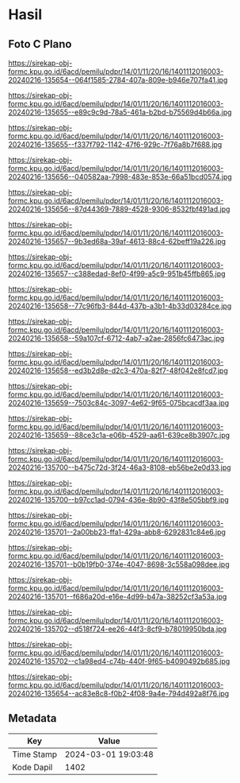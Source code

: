 # Hasil

## Foto C Plano

https://sirekap-obj-formc.kpu.go.id/6acd/pemilu/pdpr/14/01/11/20/16/1401112016003-20240216-135654--064f1585-2784-407a-809e-b946e707fa41.jpg

https://sirekap-obj-formc.kpu.go.id/6acd/pemilu/pdpr/14/01/11/20/16/1401112016003-20240216-135655--e89c9c9d-78a5-461a-b2bd-b75569d4b66a.jpg

https://sirekap-obj-formc.kpu.go.id/6acd/pemilu/pdpr/14/01/11/20/16/1401112016003-20240216-135655--f337f792-1142-47f6-929c-7f76a8b7f688.jpg

https://sirekap-obj-formc.kpu.go.id/6acd/pemilu/pdpr/14/01/11/20/16/1401112016003-20240216-135656--040582aa-7998-483e-853e-66a51bcd0574.jpg

https://sirekap-obj-formc.kpu.go.id/6acd/pemilu/pdpr/14/01/11/20/16/1401112016003-20240216-135656--87d44369-7889-4528-9306-8532fbf491ad.jpg

https://sirekap-obj-formc.kpu.go.id/6acd/pemilu/pdpr/14/01/11/20/16/1401112016003-20240216-135657--9b3ed68a-39af-4613-88c4-62beff19a226.jpg

https://sirekap-obj-formc.kpu.go.id/6acd/pemilu/pdpr/14/01/11/20/16/1401112016003-20240216-135657--c388edad-8ef0-4f99-a5c9-951b45ffb865.jpg

https://sirekap-obj-formc.kpu.go.id/6acd/pemilu/pdpr/14/01/11/20/16/1401112016003-20240216-135658--77c96fb3-844d-437b-a3b1-4b33d03284ce.jpg

https://sirekap-obj-formc.kpu.go.id/6acd/pemilu/pdpr/14/01/11/20/16/1401112016003-20240216-135658--59a107cf-6712-4ab7-a2ae-2856fc6473ac.jpg

https://sirekap-obj-formc.kpu.go.id/6acd/pemilu/pdpr/14/01/11/20/16/1401112016003-20240216-135658--ed3b2d8e-d2c3-470a-82f7-48f042e8fcd7.jpg

https://sirekap-obj-formc.kpu.go.id/6acd/pemilu/pdpr/14/01/11/20/16/1401112016003-20240216-135659--7503c84c-3097-4e62-9f65-075bcacdf3aa.jpg

https://sirekap-obj-formc.kpu.go.id/6acd/pemilu/pdpr/14/01/11/20/16/1401112016003-20240216-135659--88ce3c1a-e06b-4529-aa61-639ce8b3907c.jpg

https://sirekap-obj-formc.kpu.go.id/6acd/pemilu/pdpr/14/01/11/20/16/1401112016003-20240216-135700--b475c72d-3f24-46a3-8108-eb56be2e0d33.jpg

https://sirekap-obj-formc.kpu.go.id/6acd/pemilu/pdpr/14/01/11/20/16/1401112016003-20240216-135700--b97cc1ad-0794-436e-8b90-43f8e505bbf9.jpg

https://sirekap-obj-formc.kpu.go.id/6acd/pemilu/pdpr/14/01/11/20/16/1401112016003-20240216-135701--2a00bb23-ffa1-429a-abb8-6292831c84e6.jpg

https://sirekap-obj-formc.kpu.go.id/6acd/pemilu/pdpr/14/01/11/20/16/1401112016003-20240216-135701--b0b19fb0-374e-4047-8698-3c558a098dee.jpg

https://sirekap-obj-formc.kpu.go.id/6acd/pemilu/pdpr/14/01/11/20/16/1401112016003-20240216-135701--f686a20d-e16e-4d99-b47a-38252cf3a53a.jpg

https://sirekap-obj-formc.kpu.go.id/6acd/pemilu/pdpr/14/01/11/20/16/1401112016003-20240216-135702--d518f724-ee26-44f3-8cf9-b78019950bda.jpg

https://sirekap-obj-formc.kpu.go.id/6acd/pemilu/pdpr/14/01/11/20/16/1401112016003-20240216-135702--c1a98ed4-c74b-440f-9f65-b4090492b685.jpg

https://sirekap-obj-formc.kpu.go.id/6acd/pemilu/pdpr/14/01/11/20/16/1401112016003-20240216-135654--ac83e8c8-f0b2-4f08-9a4e-794d492a8f76.jpg


## Metadata

| Key        | Value               |
| ---------- | ------------------- |
| Time Stamp | 2024-03-01 19:03:48 |
| Kode Dapil | 1402                |



